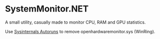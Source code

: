 # SystemMonitor.NET
A small utility, casually made to monitor CPU, RAM and GPU statistics.

Use [Sysinternals Autoruns](https://docs.microsoft.com/en-us/sysinternals/downloads/autoruns) to remove openhardwaremonitor.sys (WinRing).
